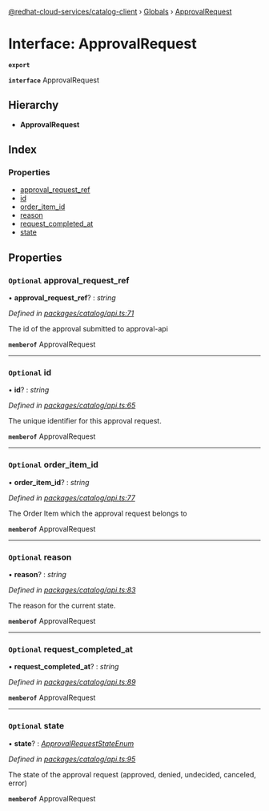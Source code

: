 [@redhat-cloud-services/catalog-client](../README.md) › [Globals](../globals.md) › [ApprovalRequest](approvalrequest.md)

# Interface: ApprovalRequest

**`export`** 

**`interface`** ApprovalRequest

## Hierarchy

* **ApprovalRequest**

## Index

### Properties

* [approval_request_ref](approvalrequest.md#optional-approval_request_ref)
* [id](approvalrequest.md#optional-id)
* [order_item_id](approvalrequest.md#optional-order_item_id)
* [reason](approvalrequest.md#optional-reason)
* [request_completed_at](approvalrequest.md#optional-request_completed_at)
* [state](approvalrequest.md#optional-state)

## Properties

### `Optional` approval_request_ref

• **approval_request_ref**? : *string*

*Defined in [packages/catalog/api.ts:71](https://github.com/leSamo/javascript-clients/blob/master/packages/catalog/api.ts#L71)*

The id of the approval submitted to approval-api

**`memberof`** ApprovalRequest

___

### `Optional` id

• **id**? : *string*

*Defined in [packages/catalog/api.ts:65](https://github.com/leSamo/javascript-clients/blob/master/packages/catalog/api.ts#L65)*

The unique identifier for this approval request.

**`memberof`** ApprovalRequest

___

### `Optional` order_item_id

• **order_item_id**? : *string*

*Defined in [packages/catalog/api.ts:77](https://github.com/leSamo/javascript-clients/blob/master/packages/catalog/api.ts#L77)*

The Order Item which the approval request belongs to

**`memberof`** ApprovalRequest

___

### `Optional` reason

• **reason**? : *string*

*Defined in [packages/catalog/api.ts:83](https://github.com/leSamo/javascript-clients/blob/master/packages/catalog/api.ts#L83)*

The reason for the current state.

**`memberof`** ApprovalRequest

___

### `Optional` request_completed_at

• **request_completed_at**? : *string*

*Defined in [packages/catalog/api.ts:89](https://github.com/leSamo/javascript-clients/blob/master/packages/catalog/api.ts#L89)*

**`memberof`** ApprovalRequest

___

### `Optional` state

• **state**? : *[ApprovalRequestStateEnum](../enums/approvalrequeststateenum.md)*

*Defined in [packages/catalog/api.ts:95](https://github.com/leSamo/javascript-clients/blob/master/packages/catalog/api.ts#L95)*

The state of the approval request (approved, denied, undecided, canceled, error)

**`memberof`** ApprovalRequest
